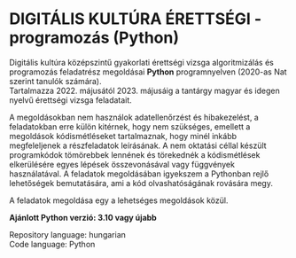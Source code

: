 # DIGITÁLIS KULTÚRA ÉRETTSÉGI - programozás (Python)

Digitális kultúra középszintű gyakorlati érettségi vizsga algoritmizálás és programozás feladatrész megoldásai __Python__ programnyelven (2020-as Nat szerint tanulók számára).  
Tartalmazza 2022. májusától 2023. májusáig a tantárgy magyar és idegen nyelvű érettségi vizsga feladatait.

A megoldásokban nem használok adatellenőrzést és hibakezelést, a feladatokban erre külön kitérnek, hogy nem szükséges, emellett a megoldások kódismétléseket tartalmaznak, hogy minél inkább megfeleljenek a részfeladatok leírásának. A nem oktatási céllal készült programkódok tömörebbek lennének és törekednék a kódismétlések elkerülésére egyes lépések összevonásával vagy függvények használatával. A feladatok megoldásában igyekszem a Pythonban rejlő lehetőségek bemutatására, ami a kód olvashatóságának rovására megy.

A feladatok megoldása egy a lehetséges megoldások közül.

**Ajánlott Python verzió: 3.10 vagy újabb**

Repository language: hungarian  
Code language: Python
